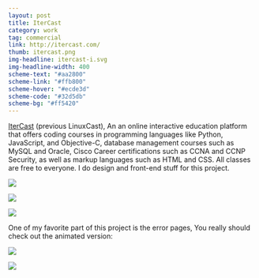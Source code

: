 ```yaml
---
layout: post
title: IterCast
category: work
tag: commercial
link: http://itercast.com/
thumb: itercast.png
img-headline: itercast-i.svg
img-headline-width: 400
scheme-text: "#aa2800"
scheme-link: "#ffb800"
scheme-hover: "#ecde3d"
scheme-code: "#32d5db"
scheme-bg: "#ff5420"
---
```


<div class=txt>
  <p><a href="http://itercast.com/">IterCast</a> (previous LinuxCast), An an online interactive education platform that offers coding courses in programming languages like Python, JavaScript, and Objective-C, database management courses such as MySQL and Oracle, Cisco Career certifications such as CCNA and CCNP Security, as well as markup languages such as HTML and CSS. All classes are free to everyone. I do design and front-end stuff for this project.</p>

  <p><img src="{{ site.file }}/itercast-banners.png"></p>

  <p><img src="{{ site.file }}/itercast-icons.png"></p>

  <p class="browser"><img src="{{ site.file }}/itercast-01.png"></p>

  <p>One of my favorite part of this project is the error pages, You really should check out the animated version:</p>

  <p class="browser"><a href="http://itercast.com/404"><img src="{{ site.file }}/itercast-02.jpg"></a></p>

  <p class="browser"><a href="http://itercast.com/500"><img src="{{ site.file }}/itercast-03.jpg"></a></p>
</div>